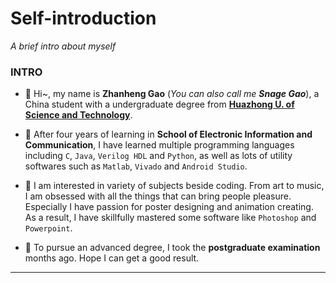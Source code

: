 # Self-introduction
*A brief intro about myself*

### INTRO


  - :rabbit2:  Hi~, my name is __Zhanheng Gao__ (*You can also call me __Snage Gao__*), a China student with a undergraduate degree from [__Huazhong U. of Science and Technology__](https://www.hust.edu.cn/).  

  - :book:  After four years of learning in __School of Electronic Information and Communication__, I have learned multiple programming languages including `C`, `Java`, `Verilog HDL` and `Python`, as well as lots of utility softwares such as `Matlab`, `Vivado` and `Android Studio`. 

  - :art:  I am interested in variety of subjects beside coding. From art to music, I am obsessed with all the things that can bring people pleasure. Especially I have passion for poster designing and animation creating. As a result, I have skillfully mastered some software like `Photoshop` and `Powerpoint`.

  - :muscle:  To pursue an advanced degree, I took the __postgraduate examination__ months ago. Hope I can get a good result.
---


<!--
**SnageGao/SnageGao** is a ✨ _special_ ✨ repository because its `README.md` (this file) appears on your GitHub profile.

Here are some ideas to get you started:

- 🔭 I’m currently working on ...
- 🌱 I’m currently learning ...
- 👯 I’m looking to collaborate on ...
- 🤔 I’m looking for help with ...
- 💬 Ask me about ...
- 📫 How to reach me: ...
- 😄 Pronouns: ...
- ⚡ Fun fact: ...
-->
